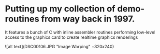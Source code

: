 # Putting up my collection of demo-routines from way back in 1997. 
It features a bunch of C with inline assembler routines performing low-level access to the graphics card to create realtime graphics renderings

![alt text](DSC00106.JPG "Image Warping" =320x240)
